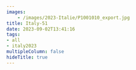 ```yaml
---
images:
    - /images/2023-Italie/P1001010_export.jpg
title: Italy-51
date: 2023-09-02T13:41:16
tags:
- all
- italy2023
multipleColumn: false
hideTitle: true
---
```

